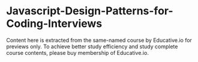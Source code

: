 # Javascript-Design-Patterns-for-Coding-Interviews

Content here is extracted from the same-named course by Educative.io for previews only. To achieve better study efficiency and study complete course contents, please buy membership of Educative.io.
